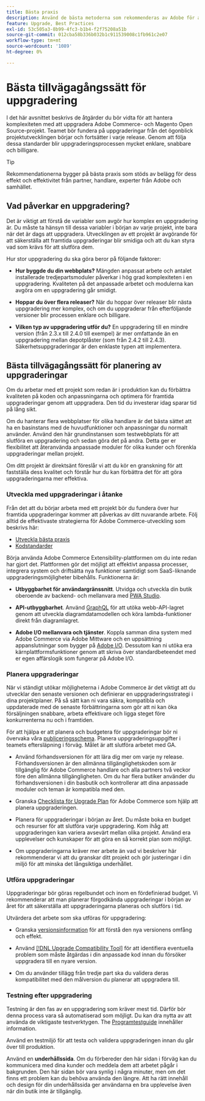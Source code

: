 ```yaml
---
title: Bästa praxis
description: Använd de bästa metoderna som rekommenderas av Adobe för att hantera uppgraderingsprocessen för Adobe Commerce- och Magento Open Source-projekt.
feature: Upgrade, Best Practices
exl-id: 53c505a3-8b99-4fc3-b1b4-f2f75208a51b
source-git-commit: 012cba58b336b032b1c911539008c1fb961c2e07
workflow-type: tm+mt
source-wordcount: '1089'
ht-degree: 0%

---
```


# Bästa tillvägagångssätt för uppgradering

I det här avsnittet beskrivs de åtgärder du bör vidta för att hantera komplexiteten med att uppgradera Adobe Commerce- och Magento Open Source-projekt. Teamet bör fundera på uppgraderingar från det ögonblick projektutvecklingen börjar och fortsätter i varje release. Genom att följa dessa standarder blir uppgraderingsprocessen mycket enklare, snabbare och billigare.

>[!TIP]
>
>Rekommendationerna bygger på bästa praxis som stöds av belägg för dess effekt och effektivitet från partner, handlare, experter från Adobe och samhället.

## Vad påverkar en uppgradering?

Det är viktigt att förstå de variabler som avgör hur komplex en uppgradering är. Du måste ta hänsyn till dessa variabler i början av varje projekt, inte bara när det är dags att uppgradera. Utvecklingen av ett projekt är avgörande för att säkerställa att framtida uppgraderingar blir smidiga och att du kan styra vad som krävs för att slutföra dem.

Hur stor uppgradering du ska göra beror på följande faktorer:

- **Hur byggde du din webbplats?** Mängden anpassat arbete och antalet installerade tredjepartsmoduler påverkar i hög grad komplexiteten i en uppgradering. Kvaliteten på det anpassade arbetet och modulerna kan avgöra om en uppgradering går smidigt.

- **Hoppar du över flera releaser?** När du hoppar över releaser blir nästa uppgradering mer komplex, och om du uppgraderar från efterföljande versioner blir processen enklare och billigare.

- **Vilken typ av uppgradering utför du?** En uppgradering till en mindre version (från 2.3.x till 2.4.0 till exempel) är mer omfattande än en uppgradering mellan depotplåster (som från 2.4.2 till 2.4.3). Säkerhetsuppgraderingar är den enklaste typen att implementera.

## Bästa tillvägagångssätt för planering av uppgraderingar

Om du arbetar med ett projekt som redan är i produktion kan du förbättra kvaliteten på koden och anpassningarna och optimera för framtida uppgraderingar genom att uppgradera. Den tid du investerar idag sparar tid på lång sikt.

Om du hanterar flera webbplatser för olika handlare är det bästa sättet att ha en basinstans med de huvudfunktioner och anpassningar du normalt använder. Använd den här grundinstansen som testwebbplats för att slutföra en uppgradering och sedan göra det på andra. Detta ger er flexibilitet att återanvända anpassade moduler för olika kunder och förenkla uppgraderingar mellan projekt.

Om ditt projekt är direktsänt föreslår vi att du kör en granskning för att fastställa dess kvalitet och förstår hur du kan förbättra det för att göra uppgraderingarna mer effektiva.

### Utveckla med uppgraderingar i åtanke

Från det att du börjar arbeta med ett projekt bör du fundera över hur framtida uppgraderingar kommer att påverkas av ditt nuvarande arbete. Följ alltid de effektivaste strategierna för Adobe Commerce-utveckling som beskrivs här:

- [Utveckla bästa praxis](https://developer.adobe.com/commerce/php/best-practices/)
- [Kodstandarder](https://developer.adobe.com/commerce/php/coding-standards/)

Börja använda Adobe Commerce Extensibility-plattformen om du inte redan har gjort det. Plattformen gör det möjligt att effektivt anpassa processer, integrera system och driftsätta nya funktioner samtidigt som SaaS-liknande uppgraderingsmöjligheter bibehålls. Funktionerna är:

- **Utbyggbarhet för användargränssnitt**. Utvidga och utveckla din butik oberoende av backend- och mellanvara med [PWA Studio](https://developer.adobe.com/commerce/pwa-studio/).

- **API-utbyggbarhet**. Använd [GraphQL](https://devdocs.magento.com/guides/v2.4/graphql/index.html) för att utöka webb-API-lagret genom att utveckla diagramdatamodellen och köra lambda-funktioner direkt från diagramlagret.

- **Adobe I/O mellanvara och tjänster**. Koppla samman dina system med Adobe Commerce via Adobe Mittware och en uppsättning appanslutningar som bygger på [Adobe I/O](https://www.adobe.io/). Dessutom kan ni utöka era kärnplattformsfunktioner genom att skriva över standardbeteendet med er egen affärslogik som fungerar på Adobe I/O.

### Planera uppgraderingar

När vi ständigt utökar möjligheterna i Adobe Commerce är det viktigt att du utvecklar den senaste versionen och definierar en uppgraderingsstrategi i dina projektplaner. På så sätt kan ni vara säkra, kompatibla och uppdaterade med de senaste förbättringarna som gör att ni kan öka försäljningen snabbare, arbeta effektivare och ligga steget före konkurrenterna nu och i framtiden.

För att hjälpa er att planera och budgetera för uppgraderingar bör ni övervaka våra [publiceringsschema](https://devdocs.magento.com/release). Planera uppgraderingsuppgifter i teamets eftersläpning i förväg. Målet är att slutföra arbetet med GA.

- Använd förhandsversionen för att lära dig mer om varje ny release. Förhandsversionen är den allmänna tillgänglighetskoden som är tillgänglig för Adobe Commerce handlare och alla partners två veckor före den allmänna tillgängligheten. Om du har flera butiker använder du förhandsversionen i din basbutik och kontrollerar att dina anpassade moduler och teman är kompatibla med den.

- Granska [Checklista för Upgrade Plan](https://support.magento.com/hc/en-us/articles/360057968951) för Adobe Commerce som hjälp att planera uppgraderingen.

- Planera för uppgraderingar i början av året. Du måste boka en budget och resurser för att slutföra varje uppgradering. Kom ihåg att uppgraderingen kan variera avsevärt mellan olika projekt. Använd era upplevelser och kunskaper för att göra en så korrekt plan som möjligt.

- Om uppgraderingarna kräver mer arbete än vad vi beskriver här rekommenderar vi att du granskar ditt projekt och gör justeringar i din miljö för att minska det långsiktiga underhållet.

### Utföra uppgraderingar

Uppgraderingar bör göras regelbundet och inom en fördefinierad budget. Vi rekommenderar att man planerar förgodkända uppgraderingar i början av året för att säkerställa att uppgraderingarna planeras och slutförs i tid.

Utvärdera det arbete som ska utföras för uppgradering:

- Granska [versionsinformation](https://devdocs.magento.com/guides/v2.4/release-notes/bk-release-notes.html) för att förstå den nya versionens omfång och effekt.

- Använd [[!DNL Upgrade Compatibility Tool]](../upgrade-compatibility-tool/overview.md) för att identifiera eventuella problem som måste åtgärdas i din anpassade kod innan du försöker uppgradera till en nyare version.

- Om du använder tillägg från tredje part ska du validera deras kompatibilitet med den målversion du planerar att uppgradera till.

### Testning efter uppgradering

Testning är den fas av en uppgradering som kräver mest tid. Därför bör denna process vara så automatiserad som möjligt. Du kan dra nytta av att använda de viktigaste testverktygen. The [Programtestguide](https://developer.adobe.com/commerce/testing/guide/) innehåller information.

Använd en testmiljö för att testa och validera uppgraderingen innan du går över till produktion.

Använd en **underhållssida**. Om du förbereder den här sidan i förväg kan du kommunicera med dina kunder och meddela dem att arbetet pågår i bakgrunden. Den här sidan bör vara synlig i några minuter, men om det finns ett problem kan du behöva använda den längre. Att ha rätt innehåll och design för din underhållssida ger användarna en bra upplevelse även när din butik inte är tillgänglig.
